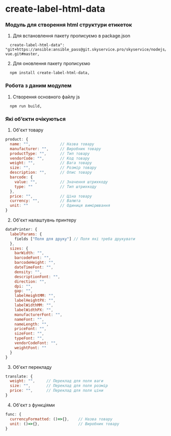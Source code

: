 # create-label-html-data

### Модуль для створення html структури етикеток

1. Для встановлення пакету прописуємо в package.json
```
  create-label-html-data": "git+https://ansible:ansible_pass@git.skyservice.pro/skyservice/nodejs/bootstrap-vue.git#master,
```
2. Для оновлення пакету прописуємо 
```
  npm install create-label-html-data,
```

### Робота з даним модулем
1. Створення основного файлу js
```
  npm run build,
```

### Які обʼєкти очікуються
1. Об'єкт товару
```js
product: {
  name: "",             // Назва товару
  manufacturer: "",     // Виробник товару
  productType: "",      // Тип товару
  vendorCode: "",       // Код товару
  weight: "",           // Вага товару
  size: "",             // Розмір товару
  description: "",      // Опис товару
  barcode: {
    value: "",          // Значення штрихкоду
    type: ""            // Тип штрихкоду
  },
  price: "",            // Ціна товару
  currency: "",         // Валюта
  unit: ""              // Одиниця вимірювання
}
```
2. Об'єкт налаштувнь принтеру
```js
dataPrinter: {
  labelParams: {
    fields ["Поля для друку"] // Поля які треба друкувати
  },
  sizes: {
    barWidth: "",
    barcodeFont: "",
    barcodeHeight: "",
    dateTimeFont: "",
    density: "",
    descriptionFont: "",
    direction: "",
    dpi: "",
    gap: "",
    labelHeightMM: "",
    labelHeightPX: "",
    labelWidthMM: "",
    labelWidthPX: "",
    manufacturerFont: "",
    nameFont: "",
    nameLength: "",
    priceFont: "",
    sizeFont: "",
    typeFont: "",
    vendorCodeFont: "",
    weightFont: ""
  }
}
```
3. Об'єкт перекладу
```js
translate: {
  weight: "",     // Переклад для поля ваги
  size: "",       // Переклад для поля розмір
  price: "",      // Переклад для поля ціни
}
```
4. Об'єкт з функціями
```js
func: {
  currencyFormatted: ()=>{},    // Назва товару
  unit: ()=>{},                 // Виробник товару
}
```